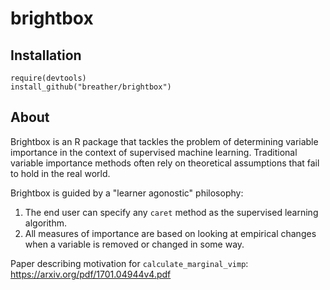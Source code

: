 # brightbox

## Installation

```
require(devtools) 
install_github("breather/brightbox")
```


## About
Brightbox is an R package that tackles the problem of determining variable importance in the context of supervised machine learning. Traditional variable importance methods often rely on theoretical assumptions that fail to hold in the real world.

Brightbox is guided by a "learner agonostic" philosophy: 

1. The end user can specify any `caret` method as the supervised learning algorithm. 
2. All measures of importance are based on looking at empirical changes when a variable is removed or changed in some way.

Paper describing motivation for `calculate_marginal_vimp`:
https://arxiv.org/pdf/1701.04944v4.pdf



